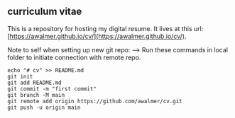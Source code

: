 ## curriculum vitae

This is a repository for hosting my digital resume. It lives at this url: [https://awalmer.github.io/cv/](https://awalmer.github.io/cv/).  


Note to self when setting up new git repo:
--> Run these commands in local folder to initiate connection with remote repo. 
```
echo "# cv" >> README.md
git init
git add README.md
git commit -m "first commit"
git branch -M main
git remote add origin https://github.com/awalmer/cv.git
git push -u origin main
```
